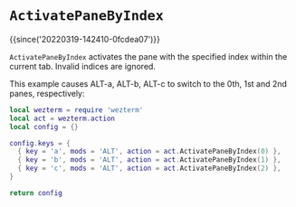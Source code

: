 # `ActivatePaneByIndex`

{{since('20220319-142410-0fcdea07')}}

`ActivatePaneByIndex` activates the pane with the specified index within
the current tab.  Invalid indices are ignored.

This example causes ALT-a, ALT-b, ALT-c to switch to the 0th, 1st and 2nd
panes, respectively:

```lua
local wezterm = require 'wezterm'
local act = wezterm.action
local config = {}

config.keys = {
  { key = 'a', mods = 'ALT', action = act.ActivatePaneByIndex(0) },
  { key = 'b', mods = 'ALT', action = act.ActivatePaneByIndex(1) },
  { key = 'c', mods = 'ALT', action = act.ActivatePaneByIndex(2) },
}

return config
```

